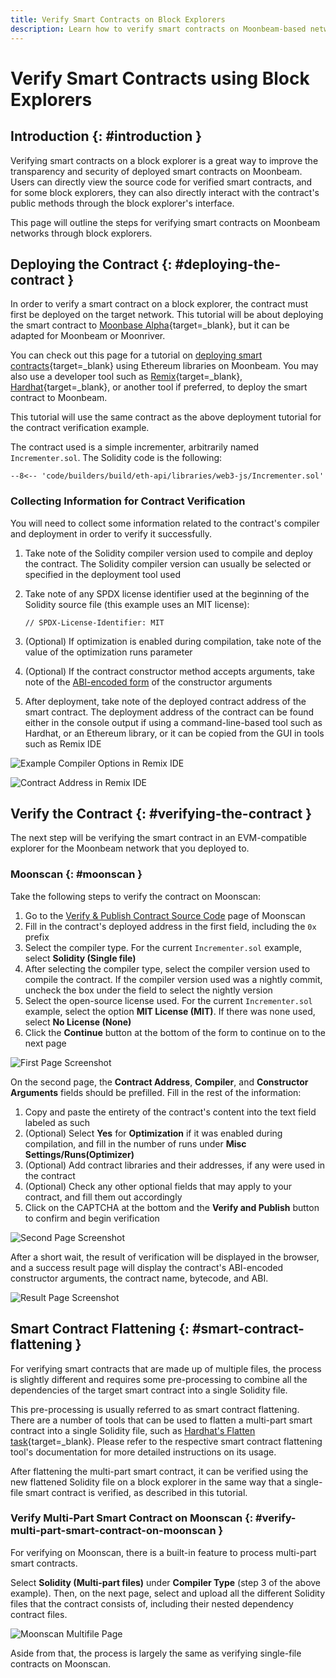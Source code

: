 ```yaml
---
title: Verify Smart Contracts on Block Explorers
description: Learn how to verify smart contracts on Moonbeam-based networks using one of the available block explorers, such as Moonscan. 
---
```


# Verify Smart Contracts using Block Explorers

## Introduction {: #introduction }

Verifying smart contracts on a block explorer is a great way to improve the transparency and security of deployed smart contracts on Moonbeam. Users can directly view the source code for verified smart contracts, and for some block explorers, they can also directly interact with the contract's public methods through the block explorer's interface.

This page will outline the steps for verifying smart contracts on Moonbeam networks through block explorers.

## Deploying the Contract {: #deploying-the-contract }

In order to verify a smart contract on a block explorer, the contract must first be deployed on the target network. This tutorial will be about deploying the smart contract to [Moonbase Alpha](/builders/get-started/networks/moonbase/){target=\_blank}, but it can be adapted for Moonbeam or Moonriver.

You can check out this page for a tutorial on [deploying smart contracts](/builders/build/eth-api/libraries/){target=\_blank} using Ethereum libraries on Moonbeam. You may also use a developer tool such as [Remix](/builders/build/eth-api/dev-env/remix/#deploying-a-contract-to-moonbeam-using-remix/){target=\_blank}, [Hardhat](/builders/build/eth-api/dev-env/hardhat/){target=\_blank}, or another tool if preferred, to deploy the smart contract to Moonbeam.

This tutorial will use the same contract as the above deployment tutorial for the contract verification example.

The contract used is a simple incrementer, arbitrarily named `Incrementer.sol`. The Solidity code is the following:

```solidity
--8<-- 'code/builders/build/eth-api/libraries/web3-js/Incrementer.sol'
```

### Collecting Information for Contract Verification

You will need to collect some information related to the contract's compiler and deployment in order to verify it successfully.

1. Take note of the Solidity compiler version used to compile and deploy the contract. The Solidity compiler version can usually be selected or specified in the deployment tool used
2. Take note of any SPDX license identifier used at the beginning of the Solidity source file (this example uses an MIT license):

    ```solidity
    // SPDX-License-Identifier: MIT
    ```

3. (Optional) If optimization is enabled during compilation, take note of the value of the optimization runs parameter
4. (Optional) If the contract constructor method accepts arguments, take note of the [ABI-encoded form](https://docs.soliditylang.org/en/develop/abi-spec.html) of the constructor arguments
5. After deployment, take note of the deployed contract address of the smart contract. The deployment address of the contract can be found either in the console output if using a command-line-based tool such as Hardhat, or an Ethereum library, or it can be copied from the GUI in tools such as Remix IDE

![Example Compiler Options in Remix IDE](/images/builders/build/eth-api/verify-contracts/block-explorers/verify-contract-1.webp)

![Contract Address in Remix IDE](/images/builders/build/eth-api/verify-contracts/block-explorers/verify-contract-2.webp)

## Verify the Contract {: #verifying-the-contract }

The next step will be verifying the smart contract in an EVM-compatible explorer for the Moonbeam network that you deployed to.

### Moonscan {: #moonscan }

Take the following steps to verify the contract on Moonscan:

1. Go to the [Verify & Publish Contract Source Code](https://moonbase.moonscan.io/verifyContract) page of Moonscan
2. Fill in the contract's deployed address in the first field, including the `0x` prefix
3. Select the compiler type. For the current `Incrementer.sol` example, select **Solidity (Single file)**
4. After selecting the compiler type, select the compiler version used to compile the contract. If the compiler version used was a nightly commit, uncheck the box under the field to select the nightly version
5. Select the open-source license used. For the current `Incrementer.sol` example, select the option **MIT License (MIT)**. If there was none used, select **No License (None)**
6. Click the **Continue** button at the bottom of the form to continue on to the next page

![First Page Screenshot](/images/builders/build/eth-api/verify-contracts/block-explorers/verify-contract-3.webp)

On the second page, the **Contract Address**, **Compiler**, and **Constructor Arguments** fields should be prefilled. Fill in the rest of the information:

1. Copy and paste the entirety of the contract's content into the text field labeled as such
2. (Optional) Select **Yes** for **Optimization** if it was enabled during compilation, and fill in the number of runs under **Misc Settings/Runs(Optimizer)**
3. (Optional) Add contract libraries and their addresses, if any were used in the contract
4. (Optional) Check any other optional fields that may apply to your contract, and fill them out accordingly
5. Click on the CAPTCHA at the bottom and the **Verify and Publish** button to confirm and begin verification

![Second Page Screenshot](/images/builders/build/eth-api/verify-contracts/block-explorers/verify-contract-4.webp)

After a short wait, the result of verification will be displayed in the browser, and a success result page will display the contract's ABI-encoded constructor arguments, the contract name, bytecode, and ABI.

![Result Page Screenshot](/images/builders/build/eth-api/verify-contracts/block-explorers/verify-contract-5.webp)

## Smart Contract Flattening {: #smart-contract-flattening }

For verifying smart contracts that are made up of multiple files, the process is slightly different and requires some pre-processing to combine all the dependencies of the target smart contract into a single Solidity file.

This pre-processing is usually referred to as smart contract flattening. There are a number of tools that can be used to flatten a multi-part smart contract into a single Solidity file, such as [Hardhat's Flatten task](https://hardhat.org/hardhat-runner/docs/advanced/flattening/){target=\_blank}. Please refer to the respective smart contract flattening tool's documentation for more detailed instructions on its usage.

After flattening the multi-part smart contract, it can be verified using the new flattened Solidity file on a block explorer in the same way that a single-file smart contract is verified, as described in this tutorial.

### Verify Multi-Part Smart Contract on Moonscan {: #verify-multi-part-smart-contract-on-moonscan }

For verifying on Moonscan, there is a built-in feature to process multi-part smart contracts.

Select **Solidity (Multi-part files)** under **Compiler Type** (step 3 of the above example). Then, on the next page, select and upload all the different Solidity files that the contract consists of, including their nested dependency contract files.

![Moonscan Multifile Page](/images/builders/build/eth-api/verify-contracts/block-explorers/verify-contract-6.webp)

Aside from that, the process is largely the same as verifying single-file contracts on Moonscan.
